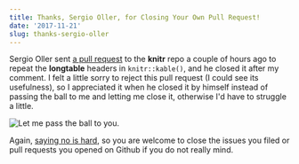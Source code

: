 ```yaml
---
title: Thanks, Sergio Oller, for Closing Your Own Pull Request!
date: '2017-11-21'
slug: thanks-sergio-oller
---
```


Sergio Oller sent [a pull request](https://github.com/yihui/knitr/pull/1463) to the **knitr** repo a couple of hours ago to repeat the **longtable** headers in `knitr::kable()`, and he closed it after my comment. I felt a little sorry to reject this pull request (I could see its usefulness), so I appreciated it when he closed it by himself instead of passing the ball to me and letting me close it, otherwise I'd have to struggle a little.

![Let me pass the ball to you.](https://slides.yihui.name/gif/pass-chase.gif)

Again, [saying no is hard](/en/2017/11/on-saying-no/), so you are welcome to close the issues you filed or pull requests you opened on Github if you do not really mind.
